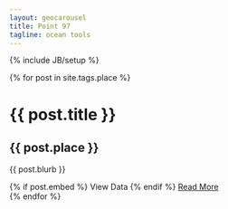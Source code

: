```yaml
---
layout: geocarousel
title: Point 97
tagline: ocean tools
---
```

{% include JB/setup %}
<div id="carousel-wrapper">
  <div id="map"> </div>
  <div id="geocarousel" class="carousel">
    <!-- Indicators -->
    <ol class="carousel-indicators" style="display:none">
      <li data-target="#geocarousel" data-slide-to="0" class="active"></li>
      {% for post in site.tags.place %}
      <li data-target="#geocarousel" data-slide-to="{{forloop.index + 1}}"></li>
      {% endfor %}
    </ol>
    <div class="carousel-inner">
      {% for post in site.tags.place %}
      <div class="item{% if forloop.first %} active{% endif %}" data-lat="{{ post.lat }}" data-lng="{{ post.lng }}" data-zoom="{{ post.zoom }}" data-hash="{{ post.url }}">
        <div class="container">
          <div class="carousel-caption lens">
            <div class="lens-panel">
                <div class="lens-panel-contents">
                  <div class="lens-panel-text">
                    <h1>{{ post.title }}</h1>
                    <h2>{{ post.place }}</h2>  
                      <p>{{ post.blurb }}</p>
                  </div>
                  <!-- <ul class="list-unstyled">
                    <li>partner</li>
                    <li>product</li>
                  </ul> -->
                  <div class="btn-group">
                  {% if post.embed %}
                    <a class="btn btn-default view-btn" data-embed="{{ post.embed|escape }}">View Data</a>
                  {% endif %}
                    <a class="btn btn-default" href="{{ post.url }}">Read More</a>
                  </div>
                </div>
            </div>
          </div>
        </div>
      </div>
      {% endfor %}
    </div>
    <a class="left carousel-control" href="#geocarousel" data-slide="prev">
      <span class="icon-prev"></span>
    </a>
    <a class="right carousel-control" href="#geocarousel" data-slide="next">
      <span class="icon-next"></span>
    </a>
  </div>
</div>
